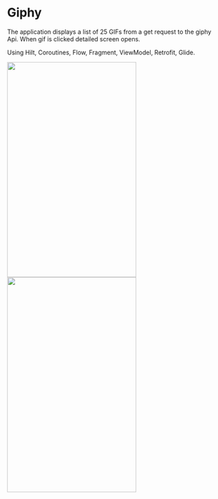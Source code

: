 # Giphy

The application displays a list of 25 GIFs from a get request to the giphy Api. When gif is clicked detailed screen opens.

Using Hilt, Coroutines, Flow, Fragment, ViewModel, Retrofit, Glide.

<img src="https://user-images.githubusercontent.com/96121302/222964041-af573672-564f-4edd-b469-a57dfab39b31.jpg" width="300" height="500"> <img src="https://user-images.githubusercontent.com/96121302/222964103-1ced9d98-52e1-4631-8b53-809a384f6bbb.jpg" width="300" height="500">
